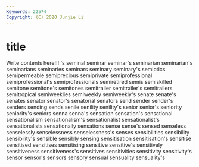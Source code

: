 ```yaml
---
Keywords: 22574
Copyright: (C) 2020 Junjie Li
---
```


# title

Write contents here!!!
's 
seminal 
seminar 
seminar's 
seminarian 
seminarian's 
seminarians 
seminaries
seminars 
seminary 
seminary's 
semiotics 
semipermeable 
semiprecious 
semiprivate 
semiprofessional 
semiprofessional's 
semiprofessionals
semiretired 
semis 
semiskilled 
semitone 
semitone's 
semitones 
semitrailer 
semitrailer's 
semitrailers 
semitropical
semiweeklies 
semiweekly 
semiweekly's 
senate 
senate's 
senates 
senator 
senator's 
senatorial 
senators
send 
sender 
sender's 
senders 
sending 
sends 
senile 
senility 
senility's 
senior
senior's 
seniority 
seniority's 
seniors 
senna 
senna's 
sensation 
sensation's 
sensational 
sensationalism
sensationalism's 
sensationalist 
sensationalist's 
sensationalists 
sensationally 
sensations 
sense 
sense's 
sensed 
senseless
senselessly 
senselessness 
senselessness's 
senses 
sensibilities 
sensibility 
sensibility's 
sensible 
sensibly 
sensing
sensitisation 
sensitisation's 
sensitise 
sensitised 
sensitises 
sensitising 
sensitive 
sensitive's 
sensitively 
sensitiveness
sensitiveness's 
sensitives 
sensitivities 
sensitivity 
sensitivity's 
sensor 
sensor's 
sensors 
sensory 
sensual
sensuality 
sensuality's 
